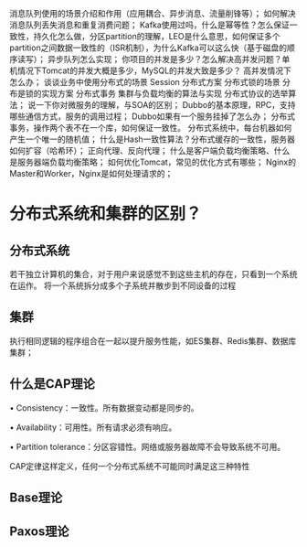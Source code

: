 消息队列使用的场景介绍和作用（应用耦合、异步消息、流量削锋等）；
如何解决消息队列丢失消息和重复消费问题；
Kafka使用过吗，什么是幂等性？怎么保证一致性，持久化怎么做，分区partition的理解，LEO是什么意思，如何保证多个partition之间数据一致性的（ISR机制），为什么Kafka可以这么快（基于磁盘的顺序读写）；
异步队列怎么实现；
你项目的并发是多少？怎么解决高并发问题？单机情况下Tomcat的并发大概是多少，MySQL的并发大致是多少？
高并发情况下怎么办；
谈谈业务中使用分布式的场景
Session 分布式方案
分布式锁的场景
分布是锁的实现方案
分布式事务
集群与负载均衡的算法与实现
分布式协议的选举算法；
说一下你对微服务的理解，与SOA的区别；
Dubbo的基本原理，RPC，支持哪些通信方式，服务的调用过程；
Dubbo如果有一个服务挂掉了怎么办；
分布式事务，操作两个表不在一个库，如何保证一致性。
分布式系统中，每台机器如何产生一个唯一的随机值；
什么是Hash一致性算法？分布式缓存的一致性，服务器如何扩容（哈希环）；
正向代理、反向代理；
什么是客户端负载均衡策略、什么是服务器端负载均衡策略；
如何优化Tomcat，常见的优化方式有哪些；
Nginx的Master和Worker，Nginx是如何处理请求的；

# 分布式系统和集群的区别？

## 分布式系统

若干独立计算机的集合，对于用户来说感觉不到这些主机的存在，只看到一个系统在运作。
将一个系统拆分成多个子系统并散步到不同设备的过程

## 集群

执行相同逻辑的程序组合在一起以提升服务性能，如ES集群、Redis集群、数据库集群；





## 什么是CAP理论
• Consistency：一致性。所有数据变动都是同步的。

• Availability：可用性。所有请求必须有响应。

• Partition tolerance：分区容错性。网络或服务器故障不会导致系统不可用。

CAP定律这样定义，任何一个分布式系统不可能同时满足这三种特性

## Base理论

## Paxos理论







